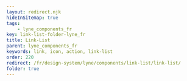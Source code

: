 ```yaml
---
layout: redirect.njk
hideInSitemap: true
tags: 
    - lyne_components_fr
key: link-list-folder-lyne_fr
title: Link-List
parent: lyne_components_fr
keywords: link, icon, action, link-list
order: 220
redirect: /fr/design-system/lyne/components/link-list/link-list/
folder: true
---
```

